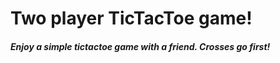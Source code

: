 # **Two player TicTacToe game!**



##### Enjoy a simple tictactoe game with a friend. Crosses go first!
